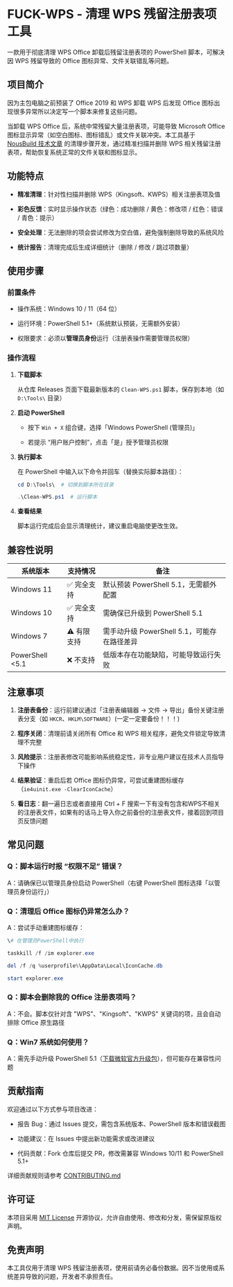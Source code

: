# FUCK-WPS - 清理 WPS 残留注册表项工具

一款用于彻底清理 WPS Office 卸载后残留注册表项的 PowerShell 脚本，可解决因 WPS 残留导致的 Office 图标异常、文件关联错乱等问题。

## 项目简介

因为主包电脑之前预装了 Office 2019 和 WPS 卸载 WPS 后发现 Office 图标出现很多异常所以决定写一个脚本来修复这些问题。

当卸载 WPS Office 后，系统中常残留大量注册表项，可能导致 Microsoft Office 图标显示异常（如空白图标、图标错乱）或文件关联冲突。本工具基于 [NousBuild 技术文章](https://www.nousbuild.org/codeu/fix-office-icon-due-to-wps/) 的清理步骤开发，通过精准扫描并删除 WPS 相关残留注册表项，帮助恢复系统正常的文件关联和图标显示。

## 功能特点

* **精准清理**：针对性扫描并删除 WPS（Kingsoft、KWPS）相关注册表项及值

* **彩色反馈**：实时显示操作状态（绿色：成功删除 / 黄色：修改项 / 红色：错误 / 青色：提示）

* **安全处理**：无法删除的项会尝试修改为空白值，避免强制删除导致的系统风险

* **统计报告**：清理完成后生成详细统计（删除 / 修改 / 跳过项数量）

## 使用步骤

### 前置条件

* 操作系统：Windows 10 / 11（64 位）

* 运行环境：PowerShell 5.1+（系统默认预装，无需额外安装）

* 权限要求：必须以**管理员身份**运行（注册表操作需要管理员权限）

### 操作流程

1. **下载脚本**

    从仓库 Releases 页面下载最新版本的 `Clean-WPS.ps1` 脚本，保存到本地（如 `D:\Tools\` 目录）

2. **启动 PowerShell**

    * 按下 `Win + X` 组合键，选择「Windows PowerShell (管理员)」

    * 若提示 “用户账户控制”，点击「是」授予管理员权限

3. **执行脚本**

    在 PowerShell 中输入以下命令并回车（替换实际脚本路径）：

    ```PowerShell
    cd D:\Tools\  # 切换到脚本所在目录

    .\Clean-WPS.ps1  # 运行脚本
    ```

4. **查看结果**

    脚本运行完成后会显示清理统计，建议重启电脑使更改生效。

## 兼容性说明

| 系统版本            | 支持情况    | 备注                            |
| --------------- | ------- | ----------------------------- |
| Windows 11      | ✅ 完全支持  | 默认预装 PowerShell 5.1，无需额外配置    |
| Windows 10      | ✅ 完全支持  | 需确保已升级到 PowerShell 5.1        |
| Windows 7       | ⚠️ 有限支持 | 需手动升级 PowerShell 5.1，可能存在路径差异 |
| PowerShell <5.1 | ❌ 不支持   | 低版本存在功能缺陷，可能导致运行失败            |

## 注意事项

1. **注册表备份**：运行前建议通过「注册表编辑器 → 文件 → 导出」备份关键注册表分支（如 `HKCR`、`HKLM\SOFTWARE`）(一定一定要备份！！！)

2. **程序关闭**：清理前请关闭所有 Office 和 WPS 相关程序，避免文件锁定导致清理不完整

3. **风险提示**：注册表修改可能影响系统稳定性，非专业用户建议在技术人员指导下操作

4. **结果验证**：重启后若 Office 图标仍异常，可尝试重建图标缓存（`ie4uinit.exe -ClearIconCache`）

5. **看日志**：翻一遍日志或者直接用 Ctrl + F 搜索一下有没有包含和WPS不相关的注册表文件，如果有的话马上导入你之前备份的注册表文件，接着回到项目页反馈问题

## 常见问题

### Q：脚本运行时报 “权限不足” 错误？

A：请确保已以管理员身份启动 PowerShell（右键 PowerShell 图标选择「以管理员身份运行」）

### Q：清理后 Office 图标仍异常怎么办？

A：尝试手动重建图标缓存：

```PowerShell
\# 在管理员PowerShell中执行

taskkill /f /im explorer.exe

del /f /q %userprofile%\AppData\Local\IconCache.db

start explorer.exe
```

### Q：脚本会删除我的 Office 注册表项吗？

A：不会。脚本仅针对含 "WPS"、"Kingsoft"、"KWPS" 关键词的项，且会自动排除 Office 原生路径

### Q：Win7 系统如何使用？

A：需先手动升级 PowerShell 5.1（[下载微软官方升级包](https://www.microsoft.com/en-us/download/details.aspx?id=54616)），但可能存在兼容性问题

## 贡献指南

欢迎通过以下方式参与项目改进：

* 报告 Bug：通过 Issues 提交，需包含系统版本、PowerShell 版本和错误截图

* 功能建议：在 Issues 中提出新功能需求或改进建议

* 代码贡献：Fork 仓库后提交 PR，修改需兼容 Windows 10/11 和 PowerShell 5.1+

详细贡献规则请参考 [CONTRIBUTING.md](CONTRIBUTING.md)

## 许可证

本项目采用 [MIT License](LICENSE) 开源协议，允许自由使用、修改和分发，需保留原版权声明。

## 免责声明

本工具仅用于清理 WPS 残留注册表项，使用前请务必备份数据。因不当使用或系统差异导致的问题，开发者不承担责任。
